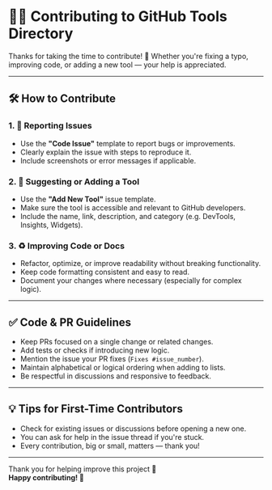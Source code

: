 # 🧑‍💻 Contributing to GitHub Tools Directory

Thanks for taking the time to contribute! 🎉 Whether you're fixing a typo, improving code, or adding a new tool — your help is appreciated.

---

## 🛠️ How to Contribute

### 1. 🐛 Reporting Issues

- Use the **"Code Issue"** template to report bugs or improvements.
- Clearly explain the issue with steps to reproduce it.
- Include screenshots or error messages if applicable.

### 2. 🧩 Suggesting or Adding a Tool

- Use the **"Add New Tool"** issue template.
- Make sure the tool is accessible and relevant to GitHub developers.
- Include the name, link, description, and category (e.g. DevTools, Insights, Widgets).

### 3. ♻️ Improving Code or Docs

- Refactor, optimize, or improve readability without breaking functionality.
- Keep code formatting consistent and easy to read.
- Document your changes where necessary (especially for complex logic).

---

## ✅ Code & PR Guidelines

- Keep PRs focused on a single change or related changes.
- Add tests or checks if introducing new logic.
- Mention the issue your PR fixes (`Fixes #issue_number`).
- Maintain alphabetical or logical ordering when adding to lists.
- Be respectful in discussions and responsive to feedback.

---

## 💡 Tips for First-Time Contributors

- Check for existing issues or discussions before opening a new one.
- You can ask for help in the issue thread if you're stuck.
- Every contribution, big or small, matters — thank you!

---

Thank you for helping improve this project 🙌  
**Happy contributing! 🚀**
